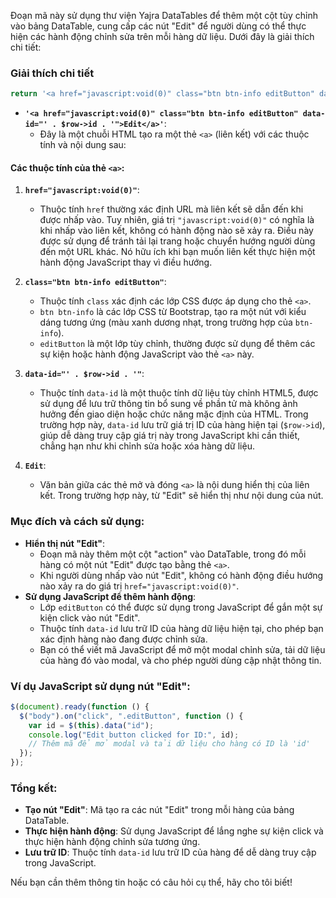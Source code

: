Đoạn mã này sử dụng thư viện Yajra DataTables để thêm một cột tùy chỉnh vào bảng DataTable, cung cấp các nút "Edit" để người dùng có thể thực hiện các hành động chỉnh sửa trên mỗi hàng dữ liệu. Dưới đây là giải thích chi tiết:

### Giải thích chi tiết

```php
return '<a href="javascript:void(0)" class="btn btn-info editButton" data-id="' . $row->id . '">Edit</a>';
```

- **`'<a href="javascript:void(0)" class="btn btn-info editButton" data-id="' . $row->id . '">Edit</a>'`**:
  - Đây là một chuỗi HTML tạo ra một thẻ `<a>` (liên kết) với các thuộc tính và nội dung sau:

#### Các thuộc tính của thẻ `<a>`:

1. **`href="javascript:void(0)"`**:

   - Thuộc tính `href` thường xác định URL mà liên kết sẽ dẫn đến khi được nhấp vào. Tuy nhiên, giá trị `"javascript:void(0)"` có nghĩa là khi nhấp vào liên kết, không có hành động nào sẽ xảy ra. Điều này được sử dụng để tránh tải lại trang hoặc chuyển hướng người dùng đến một URL khác. Nó hữu ích khi bạn muốn liên kết thực hiện một hành động JavaScript thay vì điều hướng.

2. **`class="btn btn-info editButton"`**:

   - Thuộc tính `class` xác định các lớp CSS được áp dụng cho thẻ `<a>`.
   - `btn btn-info` là các lớp CSS từ Bootstrap, tạo ra một nút với kiểu dáng tương ứng (màu xanh dương nhạt, trong trường hợp của `btn-info`).
   - `editButton` là một lớp tùy chỉnh, thường được sử dụng để thêm các sự kiện hoặc hành động JavaScript vào thẻ `<a>` này.

3. **`data-id="' . $row->id . '"`**:

   - Thuộc tính `data-id` là một thuộc tính dữ liệu tùy chỉnh HTML5, được sử dụng để lưu trữ thông tin bổ sung về phần tử mà không ảnh hưởng đến giao diện hoặc chức năng mặc định của HTML. Trong trường hợp này, `data-id` lưu trữ giá trị ID của hàng hiện tại (`$row->id`), giúp dễ dàng truy cập giá trị này trong JavaScript khi cần thiết, chẳng hạn như khi chỉnh sửa hoặc xóa hàng dữ liệu.

4. **`Edit`**:
   - Văn bản giữa các thẻ mở và đóng `<a>` là nội dung hiển thị của liên kết. Trong trường hợp này, từ "Edit" sẽ hiển thị như nội dung của nút.

### Mục đích và cách sử dụng:

- **Hiển thị nút "Edit"**:
  - Đoạn mã này thêm một cột "action" vào DataTable, trong đó mỗi hàng có một nút "Edit" được tạo bằng thẻ `<a>`.
  - Khi người dùng nhấp vào nút "Edit", không có hành động điều hướng nào xảy ra do giá trị `href="javascript:void(0)"`.
- **Sử dụng JavaScript để thêm hành động**:
  - Lớp `editButton` có thể được sử dụng trong JavaScript để gắn một sự kiện click vào nút "Edit".
  - Thuộc tính `data-id` lưu trữ ID của hàng dữ liệu hiện tại, cho phép bạn xác định hàng nào đang được chỉnh sửa.
  - Bạn có thể viết mã JavaScript để mở một modal chỉnh sửa, tải dữ liệu của hàng đó vào modal, và cho phép người dùng cập nhật thông tin.

### Ví dụ JavaScript sử dụng nút "Edit":

```javascript
$(document).ready(function () {
  $("body").on("click", ".editButton", function () {
    var id = $(this).data("id");
    console.log("Edit button clicked for ID:", id);
    // Thêm mã để mở modal và tải dữ liệu cho hàng có ID là 'id'
  });
});
```

### Tổng kết:

- **Tạo nút "Edit"**: Mã tạo ra các nút "Edit" trong mỗi hàng của bảng DataTable.
- **Thực hiện hành động**: Sử dụng JavaScript để lắng nghe sự kiện click và thực hiện hành động chỉnh sửa tương ứng.
- **Lưu trữ ID**: Thuộc tính `data-id` lưu trữ ID của hàng để dễ dàng truy cập trong JavaScript.

Nếu bạn cần thêm thông tin hoặc có câu hỏi cụ thể, hãy cho tôi biết!

